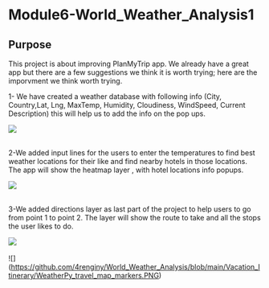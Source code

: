 # Module6-World_Weather_Analysis1
## Purpose
This project is about improving PlanMyTrip app.
We already have a great app but there are a few suggestions we think it is worth trying; here are the imporvment we think worth trying.

1- We have created a weather database with following info (City, Country,Lat, Lng, MaxTemp, Humidity, Cloudiness, WindSpeed, Current Description) this will help us to add the info on the pop ups.<br>

![](https://github.com/4renginy/World_Weather_Analysis/blob/main/weather_database/list.PNG)<br>
<br>

2-We added input lines for the users to enter the temperatures to find best weather locations for their like and find nearby hotels in those locations. The app will show the heatmap layer , with hotel locations info popups.<br>

![](https://github.com/4renginy/World_Weather_Analysis/blob/main/Vacation_Search/WeatherPy_vacation_map.png)<br>
<br>

3-We added directions layer as last part of the project to help users to go from point 1 to point 2. The layer will show the route to take and all the stops the user likes to do.
<br>

![](https://github.com/4renginy/World_Weather_Analysis/blob/main/Vacation_Itinerary/WeatherPy_travel_map.PNG)<br>
<br>
![] (https://github.com/4renginy/World_Weather_Analysis/blob/main/Vacation_Itinerary/WeatherPy_travel_map_markers.PNG)
